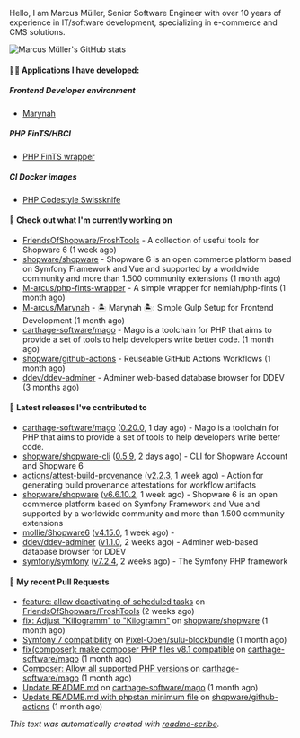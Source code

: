 Hello, I am Marcus Müller, Senior Software Engineer with over 10 years of experience in IT/software development, specializing in e-commerce and CMS solutions.

![Marcus Müller's GitHub stats](https://github-readme-stats-six-peach-60.vercel.app/api?username=M-arcus&show=reviews,prs_merged,prs_merged_percentage&show_icons=true&rank_icon=default&number_format=long&disable_animations=true&cache_seconds=86400)

#### 👨‍💻 Applications I have developed:

##### Frontend Developer environment
- [Marynah](https://github.com/M-arcus/Marynah)

##### PHP FinTS/HBCI
- [PHP FinTS wrapper](https://github.com/M-arcus/php-fints-wrapper)

##### CI Docker images
- [PHP Codestyle Swissknife](https://github.com/M-arcus/php-codestyle-swissknife-docker)

#### 👷 Check out what I'm currently working on

- [FriendsOfShopware/FroshTools](https://github.com/FriendsOfShopware/FroshTools) - A collection of useful tools for Shopware 6 (1 week ago)
- [shopware/shopware](https://github.com/shopware/shopware) - Shopware 6 is an open commerce platform based on Symfony Framework and Vue and supported by a worldwide community and more than 1.500 community extensions (1 month ago)
- [M-arcus/php-fints-wrapper](https://github.com/M-arcus/php-fints-wrapper) - A simple wrapper for nemiah/php-fints (1 month ago)
- [M-arcus/Marynah](https://github.com/M-arcus/Marynah) - 🏝️ Marynah 🏝️: Simple Gulp Setup for Frontend Development (1 month ago)
- [carthage-software/mago](https://github.com/carthage-software/mago) - Mago is a toolchain for PHP that aims to provide a set of tools to help developers write better code. (1 month ago)
- [shopware/github-actions](https://github.com/shopware/github-actions) - Reuseable GitHub Actions Workflows (1 month ago)
- [ddev/ddev-adminer](https://github.com/ddev/ddev-adminer) - Adminer web-based database browser for DDEV (3 months ago)

#### 🔭 Latest releases I've contributed to

- [carthage-software/mago](https://github.com/carthage-software/mago) ([0.20.0](https://github.com/carthage-software/mago/releases/tag/0.20.0), 1 day ago) - Mago is a toolchain for PHP that aims to provide a set of tools to help developers write better code.
- [shopware/shopware-cli](https://github.com/shopware/shopware-cli) ([0.5.9](https://github.com/shopware/shopware-cli/releases/tag/0.5.9), 2 days ago) - CLI for Shopware Account and Shopware 6
- [actions/attest-build-provenance](https://github.com/actions/attest-build-provenance) ([v2.2.3](https://github.com/actions/attest-build-provenance/releases/tag/v2.2.3), 1 week ago) - Action for generating build provenance attestations for workflow artifacts
- [shopware/shopware](https://github.com/shopware/shopware) ([v6.6.10.2](https://github.com/shopware/shopware/releases/tag/v6.6.10.2), 1 week ago) - Shopware 6 is an open commerce platform based on Symfony Framework and Vue and supported by a worldwide community and more than 1.500 community extensions
- [mollie/Shopware6](https://github.com/mollie/Shopware6) ([v4.15.0](https://github.com/mollie/Shopware6/releases/tag/v4.15.0), 1 week ago) - 
- [ddev/ddev-adminer](https://github.com/ddev/ddev-adminer) ([v1.1.0](https://github.com/ddev/ddev-adminer/releases/tag/v1.1.0), 2 weeks ago) - Adminer web-based database browser for DDEV
- [symfony/symfony](https://github.com/symfony/symfony) ([v7.2.4](https://github.com/symfony/symfony/releases/tag/v7.2.4), 2 weeks ago) - The Symfony PHP framework

#### 🔨 My recent Pull Requests

- [feature: allow deactivating of scheduled tasks](https://github.com/FriendsOfShopware/FroshTools/pull/316) on [FriendsOfShopware/FroshTools](https://github.com/FriendsOfShopware/FroshTools) (2 weeks ago)
- [fix: Adjust &#34;Killogramm&#34; to &#34;Kilogramm&#34;](https://github.com/shopware/shopware/pull/6669) on [shopware/shopware](https://github.com/shopware/shopware) (1 month ago)
- [Symfony 7 compatibility](https://github.com/Pixel-Open/sulu-blockbundle/pull/1) on [Pixel-Open/sulu-blockbundle](https://github.com/Pixel-Open/sulu-blockbundle) (1 month ago)
- [fix(composer): make composer PHP files v8.1 compatible](https://github.com/carthage-software/mago/pull/57) on [carthage-software/mago](https://github.com/carthage-software/mago) (1 month ago)
- [Composer: Allow all supported PHP versions](https://github.com/carthage-software/mago/pull/52) on [carthage-software/mago](https://github.com/carthage-software/mago) (1 month ago)
- [Update README.md](https://github.com/carthage-software/mago/pull/51) on [carthage-software/mago](https://github.com/carthage-software/mago) (1 month ago)
- [Update README.md with phpstan minimum file](https://github.com/shopware/github-actions/pull/55) on [shopware/github-actions](https://github.com/shopware/github-actions) (1 month ago)

*This text was automatically created with [readme-scribe](https://github.com/muesli/readme-scribe).*
